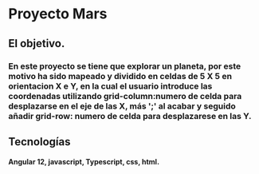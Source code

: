 # Proyecto Mars

## El objetivo.
### En este proyecto se tiene que explorar un planeta, por este motivo ha sido mapeado y dividido en celdas de 5 X 5 en orientacion X e Y, en la cual el usuario introduce las coordenadas utilizando grid-column:numero de celda para desplazarse en el eje de las X, más ';' al acabar y seguido añadir grid-row: numero de celda para desplazarese en las Y.


## Tecnologías
#### Angular 12,  javascript,  Typescript,  css,  html. 
